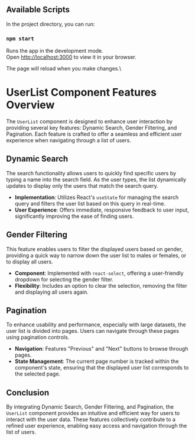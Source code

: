 ## Available Scripts

In the project directory, you can run:

### `npm start`

Runs the app in the development mode.\
Open [http://localhost:3000](http://localhost:3000) to view it in your browser.

The page will reload when you make changes.\


# UserList Component Features Overview

The `UserList` component is designed to enhance user interaction by providing several key features: Dynamic Search, Gender Filtering, and Pagination. Each feature is crafted to offer a seamless and efficient user experience when navigating through a list of users.

## Dynamic Search

The search functionality allows users to quickly find specific users by typing a name into the search field. As the user types, the list dynamically updates to display only the users that match the search query.

- **Implementation**: Utilizes React's `useState` for managing the search query and filters the user list based on this query in real-time.
- **User Experience**: Offers immediate, responsive feedback to user input, significantly improving the ease of finding users.

## Gender Filtering

This feature enables users to filter the displayed users based on gender, providing a quick way to narrow down the user list to males or females, or to display all users.

- **Component**: Implemented with `react-select`, offering a user-friendly dropdown for selecting the gender filter.
- **Flexibility**: Includes an option to clear the selection, removing the filter and displaying all users again.

## Pagination

To enhance usability and performance, especially with large datasets, the user list is divided into pages. Users can navigate through these pages using pagination controls.

- **Navigation**: Features "Previous" and "Next" buttons to browse through pages.
- **State Management**: The current page number is tracked within the component's state, ensuring that the displayed user list corresponds to the selected page.

## Conclusion

By integrating Dynamic Search, Gender Filtering, and Pagination, the `UserList` component provides an intuitive and efficient way for users to interact with the user data. These features collectively contribute to a refined user experience, enabling easy access and navigation through the list of users.



